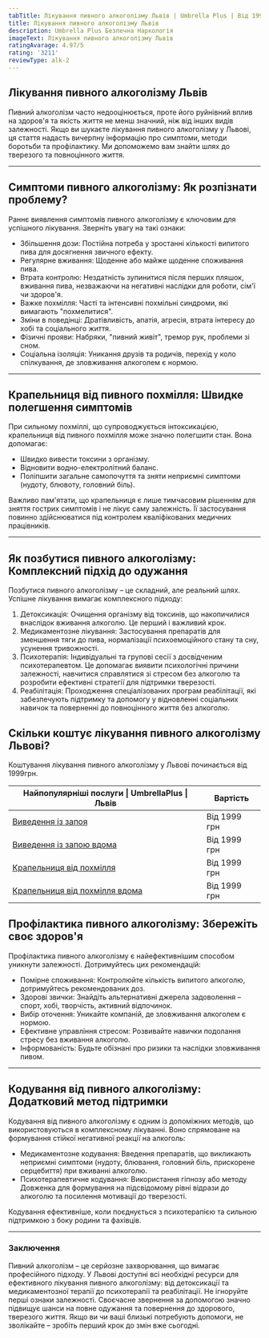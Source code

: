 ```yaml
---
tabTitle: Лікування пивного алкоголізму Львів | Umbrella Plus | Від 1999 грн
title: Лікування пивного алкоголізму Львів
description: Umbrella Plus Безпечна Наркологія
imageText: Лікування пивного алкоголізму Львів
ratingAvarage: 4.97/5
rating: '3211'
reviewType: alk-2
---
```


## Лікування пивного алкоголізму Львів

Пивний алкоголізм часто недооцінюється, проте його руйнівний вплив на здоров'я та якість життя не менш значний, ніж від інших видів залежності. Якщо ви шукаєте лікування пивного алкоголізму у Львові, ця стаття надасть вичерпну інформацію про симптоми, методи боротьби та профілактику. Ми допоможемо вам знайти шлях до тверезого та повноцінного життя.

***

## Симптоми пивного алкоголізму: Як розпізнати проблему?

Раннє виявлення симптомів пивного алкоголізму є ключовим для успішного лікування. Зверніть увагу на такі ознаки:

* Збільшення дози: Постійна потреба у зростанні кількості випитого пива для досягнення звичного ефекту.
* Регулярне вживання: Щоденне або майже щоденне споживання пива.
* Втрата контролю: Нездатність зупинитися після перших пляшок, вживання пива, незважаючи на негативні наслідки для роботи, сім'ї чи здоров'я.
* Важке похмілля: Часті та інтенсивні похмільні синдроми, які вимагають "похмелитися".
* Зміни в поведінці: Дратівливість, апатія, агресія, втрата інтересу до хобі та соціального життя.
* Фізичні прояви: Набряки, "пивний живіт", тремор рук, проблеми зі сном.
* Соціальна ізоляція: Уникання друзів та родичів, перехід у коло спілкування, де зловживання алкоголем є нормою.

***

## Крапельниця від пивного похмілля: Швидке полегшення симптомів

При сильному похміллі, що супроводжується інтоксикацією, крапельниця від пивного похмілля може значно полегшити стан. Вона допомагає:

* Швидко вивести токсини з організму.
* Відновити водно-електролітний баланс.
* Поліпшити загальне самопочуття та зняти неприємні симптоми (нудоту, блювоту, головний біль).

Важливо пам'ятати, що крапельниця є лише тимчасовим рішенням для зняття гострих симптомів і не лікує саму залежність. Її застосування повинно здійснюватися під контролем кваліфікованих медичних працівників.

***

## Як позбутися пивного алкоголізму: Комплексний підхід до одужання

Позбутися пивного алкоголізму – це складний, але реальний шлях. Успішне лікування вимагає комплексного підходу:

1. Детоксикація: Очищення організму від токсинів, що накопичилися внаслідок вживання алкоголю. Це перший і важливий крок.
2. Медикаментозне лікування: Застосування препаратів для зменшення тяги до пива, нормалізації психоемоційного стану та сну, усунення тривожності.
3. Психотерапія: Індивідуальні та групові сесії з досвідченим психотерапевтом. Це допомагає виявити психологічні причини залежності, навчитися справлятися зі стресом без алкоголю та розробити ефективні стратегії для підтримки тверезості.
4. Реабілітація: Проходження спеціалізованих програм реабілітації, які забезпечують підтримку та допомогу у відновленні соціальних навичок та поверненні до повноцінного життя без алкоголю.

## Скільки коштує лікування пивного алкоголізму Львові?

Коштування лікування пивного алкоголізму у Львові починається від 1999грн.

| Найпопулярніші послуги \| UmbrellaPlus \| Львів                                                                 | Вартість     |
| --------------------------------------------------------------------------------------------------------------- | ------------ |
| [Виведення із запоя](https://umbrella-plus.com.ua/uk/lviv/vivod-iz-zapoia-lvov-ua/)                             | Від 1999 грн |
| [Виведення із запою вдома](https://umbrella-plus.com.ua/uk/lviv/vivod-iz-zapoia-na-domy-lv%D1%96v-ua/)          | Від 1999 грн |
| [Крапельниця від похмілля](https://umbrella-plus.com.ua/uk/lviv/kapelnica_ot_alkogola_lvov/)                    | Від 1999 грн |
| [Крапельниця від похмілля вдома](https://umbrella-plus.com.ua/uk/lviv/kapelnica_ot_alkogola_na-domy-lv%D1%96v/) | Від 1999 грн |

## Профілактика пивного алкоголізму: Збережіть своє здоров'я

Профілактика пивного алкоголізму є найефективнішим способом уникнути залежності. Дотримуйтесь цих рекомендацій:

* Помірне споживання: Контролюйте кількість випитого алкоголю, дотримуйтесь рекомендованих доз.
* Здорові звички: Знайдіть альтернативні джерела задоволення – спорт, хобі, творчість, активний відпочинок.
* Вибір оточення: Уникайте компаній, де зловживання алкоголем є нормою.
* Ефективне управління стресом: Розвивайте навички подолання стресу без вживання алкоголю.
* Інформованість: Будьте обізнані про ризики та наслідки зловживання пивом.

***

## Кодування від пивного алкоголізму: Додатковий метод підтримки

Кодування від пивного алкоголізму є одним із допоміжних методів, що використовуються в комплексному лікуванні. Воно спрямоване на формування стійкої негативної реакції на алкоголь:

* Медикаментозне кодування: Введення препаратів, що викликають неприємні симптоми (нудоту, блювання, головний біль, прискорене серцебиття) при вживанні алкоголю.
* Психотерапевтичне кодування: Використання гіпнозу або методу Довженка для формування на підсвідомому рівні відрази до алкоголю та посилення мотивації до тверезості.

Кодування ефективніше, коли поєднується з психотерапією та сильною підтримкою з боку родини та фахівців.

***

### Заключення

Пивний алкоголізм – це серйозне захворювання, що вимагає професійного підходу. У Львові доступні всі необхідні ресурси для ефективного лікування пивного алкоголізму: від детоксикації та медикаментозної терапії до психотерапії та реабілітації. Не ігноруйте перші ознаки залежності. Своєчасне звернення за допомогою значно підвищує шанси на повне одужання та повернення до здорового, тверезого життя. Якщо ви чи ваші близькі потребують допомоги, не зволікайте – зробіть перший крок до змін вже сьогодні.
